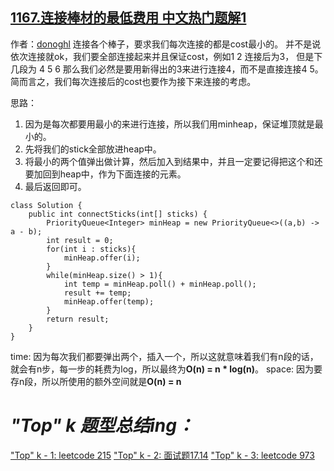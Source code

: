 ## [1167.连接棒材的最低费用 中文热门题解1](https://leetcode.cn/problems/minimum-cost-to-connect-sticks/solutions/100000/java-top-k-4-by-donoghl)

作者：[donoghl](https://leetcode.cn/u/donoghl)
连接各个棒子，要求我们每次连接的都是cost最小的。
并不是说依次连接就ok，我们要全部连接起来并且保证cost，例如1 2 连接后为3， 但是下几段为 4 5 6 那么我们必然是要用新得出的3来进行连接4，而不是直接连接4 5。简而言之，我们每次连接后的cost也要作为接下来连接的考虑。

思路： 
1. 因为是每次都要用最小的来进行连接，所以我们用minheap，保证堆顶就是最小的。
2. 先将我们的stick全部放进heap中。
3. 将最小的两个值弹出做计算，然后加入到结果中，并且一定要记得把这个和还要加回到heap中，作为下面连接的元素。
4. 最后返回即可。


```
class Solution {
    public int connectSticks(int[] sticks) {
        PriorityQueue<Integer> minHeap = new PriorityQueue<>((a,b) -> a - b);
        int result = 0;
        for(int i : sticks){
            minHeap.offer(i);
        }
        while(minHeap.size() > 1){
            int temp = minHeap.poll() + minHeap.poll();
            result += temp;
            minHeap.offer(temp);
        }
        return result;
    }
}
```
time: 因为每次我们都要弹出两个，插入一个，所以这就意味着我们有n段的话，就会有n步，每一步的耗费为log，所以最终为**O(n) = n * log(n)**。
space: 因为要存n段，所以所使用的额外空间就是**O(n) = n**

# ***"Top" k 题型总结ing：***
["Top" k - 1: leetcode 215](https://leetcode-cn.com/problems/kth-largest-element-in-an-array/solution/java-top-k-1-by-donoghl-2/)
["Top" k - 2: 面试题17.14](https://leetcode-cn.com/problems/smallest-k-lcci/solution/java-top-k-2-by-donoghl/)
["Top" k - 3: leetcode 973](https://leetcode-cn.com/problems/k-closest-points-to-origin/solution/java-top-k-3-by-donoghl/)
